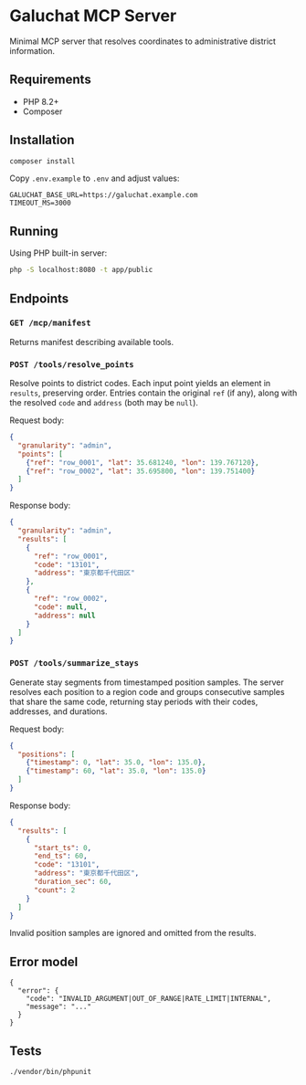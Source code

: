 # Galuchat MCP Server

Minimal MCP server that resolves coordinates to administrative district information.

## Requirements

- PHP 8.2+
- Composer

## Installation

```bash
composer install
```

Copy `.env.example` to `.env` and adjust values:

```
GALUCHAT_BASE_URL=https://galuchat.example.com
TIMEOUT_MS=3000
```

## Running

Using PHP built-in server:

```bash
php -S localhost:8080 -t app/public
```

## Endpoints

### `GET /mcp/manifest`
Returns manifest describing available tools.

### `POST /tools/resolve_points`
Resolve points to district codes. Each input point yields an element in
`results`, preserving order. Entries contain the original `ref` (if any), along
with the resolved `code` and `address` (both may be `null`).

Request body:
```json
{
  "granularity": "admin",
  "points": [
    {"ref": "row_0001", "lat": 35.681240, "lon": 139.767120},
    {"ref": "row_0002", "lat": 35.695800, "lon": 139.751400}
  ]
}
```

Response body:
```json
{
  "granularity": "admin",
  "results": [
    {
      "ref": "row_0001",
      "code": "13101",
      "address": "東京都千代田区"
    },
    {
      "ref": "row_0002",
      "code": null,
      "address": null
    }
  ]
}
```

### `POST /tools/summarize_stays`
Generate stay segments from timestamped position samples. The server resolves
each position to a region code and groups consecutive samples that share the
same code, returning stay periods with their codes, addresses, and durations.

Request body:
```json
{
  "positions": [
    {"timestamp": 0, "lat": 35.0, "lon": 135.0},
    {"timestamp": 60, "lat": 35.0, "lon": 135.0}
  ]
}
```

Response body:
```json
{
  "results": [
    {
      "start_ts": 0,
      "end_ts": 60,
      "code": "13101",
      "address": "東京都千代田区",
      "duration_sec": 60,
      "count": 2
    }
  ]
}
```

Invalid position samples are ignored and omitted from the results.

## Error model

```
{
  "error": {
    "code": "INVALID_ARGUMENT|OUT_OF_RANGE|RATE_LIMIT|INTERNAL",
    "message": "..."
  }
}
```

## Tests

```bash
./vendor/bin/phpunit
```
